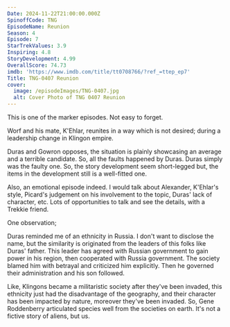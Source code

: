 ```yaml
---
Date: 2024-11-22T21:00:00.000Z
SpinoffCode: TNG
EpisodeName: Reunion
Season: 4
Episode: 7
StarTrekValues: 3.9
Inspiring: 4.8
StoryDevelopment: 4.99
OverallScore: 74.73
imdb: 'https://www.imdb.com/title/tt0708766/?ref_=ttep_ep7'
Title: TNG-0407 Reunion
cover:
  image: /episodeImages/TNG-0407.jpg
  alt: Cover Photo of TNG 0407 Reunion
---
```


This is one of the marker episodes. Not easy to forget.

Worf and his mate, K'Ehlar, reunites in a way which is not desired; during a leadership change in Klingon empire.

Duras and Gowron opposes, the situation is plainly showcasing an average and a terrible candidate. So, all the faults happened by Duras. Duras simply was the faulty one. So, the story development seem short-legged but, the items in the development still is a well-fitted one.

Also, an emotional episode indeed. I would talk about Alexander, K'Ehlar's style, Picard's judgement on his involvement to the topic, Duras' lack of character, etc. Lots of opportunities to talk and see the details, with a Trekkie friend.

One observation;

Duras reminded me of an ethnicity in Russia. I don't want to disclose the name, but the similarity is originated from the leaders of this folks like Duras' father. This leader has agreed with Russian government to gain power in his region, then cooperated with Russia government. The society blamed him with betrayal and criticized him explicitly. Then he governed their administration and his son followed.

Like, Klingons became a militaristic society after they've been invaded, this ethnicity just had the disadvantage of the geography, and their character has been impacted by nature, moreover they've been invaded. So, Gene Roddenberry articulated species well from the societies on earth. It's not a fictive story of aliens, but us.
